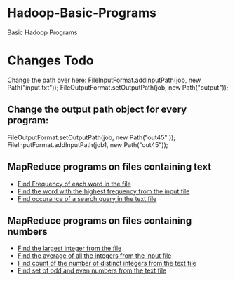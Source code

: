 # Hadoop-Basic-Programs
Basic Hadoop Programs

# Changes Todo
Change the path over here:
FileInputFormat.addInputPath(job, new Path("input.txt"));
FileOutputFormat.setOutputPath(job, new Path("output"));

## Change the output path object for every program:
 FileOutputFormat.setOutputPath(job, new Path("out45" ));
 FileInputFormat.addInputPath(job1, new Path("out45"));

## MapReduce programs on files containing text 

- [Find Frequency of each word in the file](/NStacks.java)
- [Find the word with the highest frequency from the input file](/WordHighFreq.java)
- [Find occurance of a search query in the text file](/WordSearch.java)

## MapReduce programs on files containing numbers

- [Find the largest integer from the file](/LargestNum.java)
- [Find the average of all the integers from the input file](/AverageNum.java)
- [Find count of the number of distinct integers from the text file](/Unique.java)
- [Find set of odd and even numbers from the text file](/OddEven.java)
